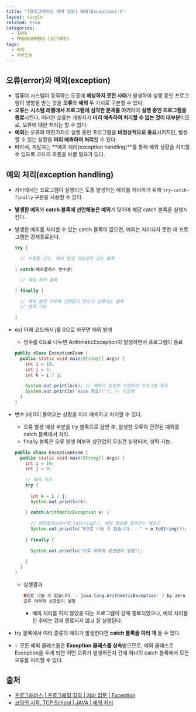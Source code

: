 ```yaml
---
title: "[프로그래머스 자바 입문] 예외(Exception)-1"
layout: single
related: true
categories:
  - JAVA
  - PROGRAMMERS-LECTURES
tags:
  - 예외
  - 자바입문
---
```


## 오류(error)와 예외(exception)
- 컴퓨터 시스템이 동작하는 도중에 **예상하지 못한 사태**가 발생하여 실행 중인 프로그램이 영향을 받는 것을 **오류**와 **예외** 두 가지로 구분할 수 있다.
- **오류**는 **시스템 레벨에서 프로그램에 심각한 문제를 야기**하여 **실행 중인 프로그램을 종료**시킨다. 이러한 오류는 개발자가 **미리 예측하여 처리할 수 없는 것이 대부분**이므로, 오류에 대한 처리는 할 수 없다.
- **예외**는 오류와 마찬가지로 실행 중인 프로그램을 **비정상적으로 종료**시키지만, 발생할 수 있는 상황을 **미리 예측하여 처리**할 수 있다.
- 따라서, 개발자는 **예외 처리(exception handling)**를 통해 예외 상황을 처리할 수 있도록 코드의 흐름을 바꿀 필요가 있다.

## 예외 처리(exception handling)
- 자바에서는 프로그램이 실행되는 도중 발생하는 예외를 처리하기 위해 `try-catch-finally` 구문을 사용할 수 있다.
- **발생한 예외**와 **catch 블록에 선언해놓은 예외**가 맞아야 해당 catch 블록을 실행시킨다.
- 발생한 예외를 처리할 수 있는 catch 블록이 없으면, 예외는 처리되지 못한 채 프로그램은 강제종료된다.

  ```java
  try {
  
    // 수행할 코드, 예외 발생 가능성이 있는 블록
    
  } catch(예외클래스 변수명)
  
    // 예외 처리 블록
  
  } finally {
  
    // 예외 발생 여부에 상관없이 반드시 실행되는 블록 
    // 생략 가능
    
  }
  ```

- ex) 아래 코드에서 j를 0으로 바꾸면 예외 발생
  - 정수를 0으로 나누면 ArithmeticException이 발생하면서 프로그램이 종료

  ```java
  public class ExceptionExam {
    public static void main(String[] args) {
      int i = 10;
      int j = 5;
      int k = i / j;
      
      System.out.println(k); // 예외가 발생한 시점부터 프로그램 종료
      System.out.println("main 종료!!"); // 미실행
    }
  }
  ```
  
- 변수 j에 0이 들어오는 상황을 미리 예측하고 처리할 수 있다.
  - 오류 발생 예상 부분을 try 블록으로 감싼 후, 발생한 오류와 관련된 예외를 catch 블록에서 처리.
  - finally 블록은 오류 발생 여부와 상관없이 무조건 실행되며, 생략 가능.
  

  ```java
  public class ExceptionExam {
    public static void main(String[] args) {
      int i = 10;
      int j = 0;
      
      // 예외 처리
      try {
      
        int k = i / j;
        System.out.println(k);
        
      } catch(ArithmeticException e) {
      
        // 예외클래스변수명.toString(): 예외 정보를 알려주는 메소드
        System.out.println("0으로 나눌 수 없습니다. : " + e.toString());
        
      } finally {
      
        System.out.println("오류 여부와 상관없이 실행");
        
      }
    }
  }
  ```
  - 실행결과
  
    ```java
    0으로 나눌 수 없습니다. : java.lang.ArithmeticException: / by zero
    오류 여부와 상관없이 실행
    ```
    - 예외 처리를 하지 않았을 때는 프로그램이 강제 종료되었으나, 예외 처리를 한 후에는 강제 종료되지 않고 잘 실행된다.
    
- try 블록에서 여러 종류의 예외가 발생한다면 **catch 블록을 여러 개** 둘 수 있다.
- 💡 모든 예외 클래스들은 **Exception 클래스를 상속**받으므로, 예외 클래스로 Exception을 두게 되면 어떤 오류가 발생하든지 간에 하나의 catch 블록에서 모든 오류를 처리할 수 있다.
   
## 출처
- [프로그래머스 \| 프로그래밍 강의 \| 자바 입문 \| Exception](https://programmers.co.kr/learn/courses/5/lessons/244)
- [코딩의 시작, TCP School \| JAVA \| 예외 처리](https://www.tcpschool.com/java/java_exception_intro)
